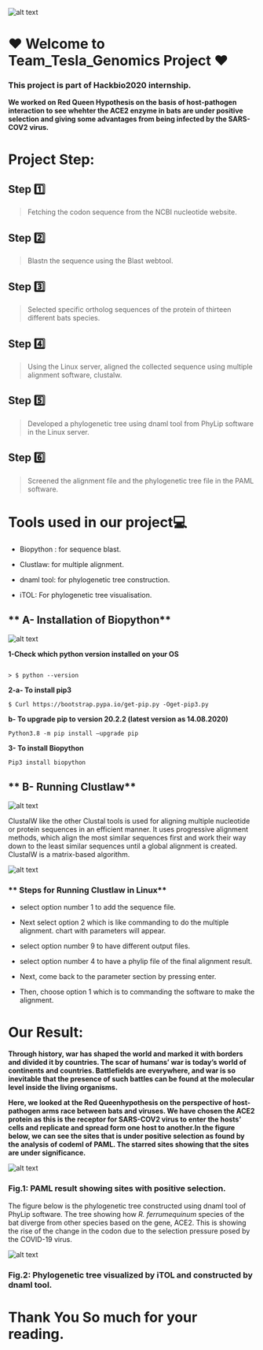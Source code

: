 ![alt text](https://github.com/akiid777/Stage1_Team_Tesla/blob/master/WhatsApp%20Image%202020-08-14%20at%2011.52.18%20PM.jpeg)

# :heart: Welcome to Team_Tesla_Genomics Project :heart:
### This project is part of Hackbio2020 internship.

**We worked on Red Queen Hypothesis on the basis of host-pathogen interaction to see whehter the ACE2 enzyme in bats are under positive selection and giving some advantages from being infected by the SARS-COV2 virus.** 

# Project Step:
## Step :one: 
> Fetching the codon sequence from the NCBI nucleotide website.
## Step :two: 
> Blastn the sequence using the Blast webtool.
## Step :three:  
> Selected specific ortholog sequences of the protein of thirteen different bats species.
## Step :four: 
> Using the Linux server, aligned the collected sequence using multiple alignment software, clustalw.
## Step :five: 
> Developed a phylogenetic tree using dnaml tool from PhyLip software in the Linux server.
## Step :six: 
> Screened the alignment file and the phylogenetic tree file in the PAML software.


# **Tools used in our project**💻
- Biopython : for sequence blast.

- Clustlaw: for multiple alignment.

- dnaml tool: for phylogenetic tree construction.

- iTOL: For phylogenetic tree visualisation.

## ** A- Installation of Biopython**
![alt text](https://upload.wikimedia.org/wikipedia/commons/1/13/Biopython_logo.png)

**1-Check which python version installed on your OS**
 ```

> $ python --version

```
**2-a- To install pip3**
```
$ Curl https://bootstrap.pypa.io/get-pip.py -Oget-pip3.py

```

**b- To upgrade pip to version 20.2.2 (latest version as 14.08.2020)**
```
Python3.8 -m pip install —upgrade pip
```
**3- To  install Biopython**
```
Pip3 install biopython
```
## ** B- Running Clustlaw**

![alt text](https://github.com/akiid777/Stage1_Team_Tesla/blob/master/WhatsApp%20Image%202020-08-14%20at%2011.25.40%20PM.jpeg)

ClustalW like the other Clustal tools is used for aligning multiple nucleotide or protein sequences in an efficient manner. It uses progressive alignment methods, which align the most similar sequences first and work their way down to the least similar sequences until a global alignment is created. ClustalW is a matrix-based algorithm.

![alt text](https://github.com/akiid777/Stage1_Team_Tesla/blob/master/Clustal_W.png)

### ** Steps for Running Clustlaw in Linux**

- select option number 1 to add the sequence file.

- Next select option 2 which is like commanding to do the multiple alignment. chart with parameters will appear.

- select option number 9 to have different output files.

- select option number 4 to have a phylip file of the final alignment result.

- Next, come back to the parameter section by pressing enter.

- Then, choose option 1 which is to commanding the software to make the alignment.


# Our Result:
**Through history, war has shaped the world and marked it with borders and divided it by countries. The scar of humans’ war is today’s world of continents and countries. Battlefields are everywhere, and war is so inevitable that the presence of such battles can be found at the molecular level inside the living organisms.** 

**Here,  we  looked  at  the  Red  Queenhypothesis  on  the  perspective  of  host-pathogen  arms  race between  bats  and  viruses.  We  have  chosen  the  ACE2  protein  as  this  is  the  receptor  for  SARS-COV2 virus to enter the hosts’ cells and replicate and spread form one host to another.In the figure below, we can see the sites that is under positive selection as found by the analysis of codeml of PAML. The starred sites showing that the sites are under significance.**

![alt text](https://github.com/akiid777/Stage1_Team_Tesla/blob/master/PMAL%20result.jpg)

### Fig.1: PAML result showing sites with positive selection.

The figure below is the phylogenetic tree constructed using dnaml tool of PhyLip software. The tree showing how *R. ferrumequinum* species of the bat diverge from other species based on the gene, ACE2. This is showing the rise of the change in the codon due to the selection pressure posed by the COVID-19 virus.

![alt text](https://github.com/akiid777/Stage1_Team_Tesla/blob/master/Phylogenetic_tree.png)

### Fig.2: Phylogenetic tree visualized by iTOL and constructed by dnaml tool.

# Thank You So much for your reading.
